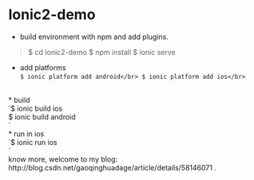 # Ionic2-demo
* build environment with npm and add plugins.</br>
> $ cd Ionic2-demo
$ npm install
$ ionic serve   

* add platforms</br>
`$ ionic platform add android</br>
$ ionic platform add ios</br>`
</br>
* build</br>
`$ ionic build ios</br>
$ ionic build android</br>`
</br>
* run in ios</br>
`$ ionic run ios</br>`
</br>
know more, welcome to my blog: http://blog.csdn.net/gaoqinghuadage/article/details/58146071 .
